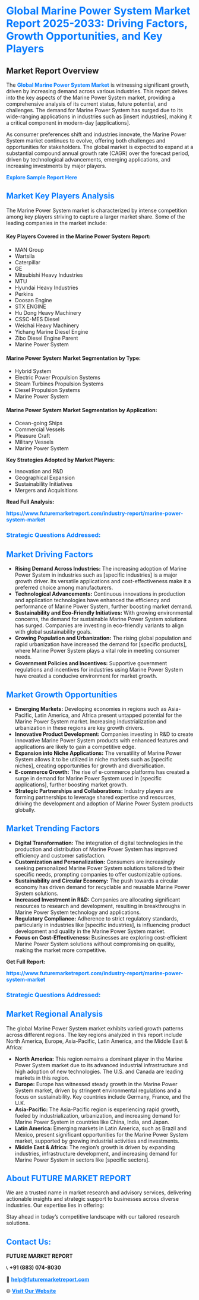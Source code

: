 <h1 style="color: #007BFF;">Global Marine Power System Market Report 2025-2033: Driving Factors, Growth Opportunities, and Key Players</h1>

<section id="overview">
<h2>Market Report Overview</h2>
<p>The <a href="https://www.futuremarketreport.com/industry-report/marine-power-system-market" style="color: #007BFF; text-decoration: none;"><strong>Global Marine Power System Market</strong></a> is witnessing significant growth, driven by increasing demand across various industries. This report delves into the key aspects of the Marine Power System market, providing a comprehensive analysis of its current status, future potential, and challenges. The demand for Marine Power System has surged due to its wide-ranging applications in industries such as [insert industries], making it a critical component in modern-day [applications].</p>
<p>As consumer preferences shift and industries innovate, the Marine Power System market continues to evolve, offering both challenges and opportunities for stakeholders. The global market is expected to expand at a substantial compound annual growth rate (CAGR) over the forecast period, driven by technological advancements, emerging applications, and increasing investments by major players.</p>
</section>

<section id="overview">
<p><a href="https://www.futuremarketreport.com/request-sample/reportId=98751" style="color: #007BFF; text-decoration: none;"><strong>Explore Sample Report Here</strong></a></p>
</section>

<section id="key-players">
<h2 style="color: #007BFF;">Market Key Players Analysis</h2>
<p>The Marine Power System market is characterized by intense competition among key players striving to capture a larger market share. Some of the leading companies in the market include:</p>
<h4>Key Players Covered in the Marine Power System Report:</h4>
<ul><li>MAN Group</li><li>Wartsila</li><li>Caterpillar</li><li>GE</li><li>Mitsubishi Heavy Industries</li><li>MTU</li><li>Hyundai Heavy Industries</li><li>Perkins</li><li>Doosan Engine</li><li>STX ENGINE</li><li>Hu Dong Heavy Machinery</li><li>CSSC-MES Diesel</li><li>Weichai Heavy Machinery</li><li>Yichang Marine Diesel Engine</li><li>Zibo Diesel Engine Parent</li><li>Marine Power System</li></ul>
<h4>Marine Power System Market Segmentation by Type:</h4>
<ul><li>Hybrid System</li><li>Electric Power Propulsion Systems</li><li>Steam Turbines Propulsion Systems</li><li>Diesel Propulsion Systems</li><li>Marine Power System</li></ul>

<h4>Marine Power System Market Segmentation by Application:</h4>
<ul><li>Ocean-going Ships</li><li>Commercial Vessels</li><li>Pleasure Craft</li><li>Military Vessels</li><li>Marine Power System</li></ul>
<p><strong>Key Strategies Adopted by Market Players:</strong></p>
<ul>
<li>Innovation and R&D</li>
<li>Geographical Expansion</li>
<li>Sustainability Initiatives</li>
<li>Mergers and Acquisitions</li>
</ul>
</section>

<section>
<p><strong>Read Full Analysis: </strong></p><a href="https://www.futuremarketreport.com/industry-report/marine-power-system-market" style="color: #007BFF; text-decoration: none;"><strong>https://www.futuremarketreport.com/industry-report/marine-power-system-market</strong></a>
<h3 style="color: #007BFF;">Strategic Questions Addressed:</h3>
</section>

<section id="driving-factors">
<h2 style="color: #007BFF;">Market Driving Factors</h2>
<ul>
<li><strong>Rising Demand Across Industries:</strong> The increasing adoption of Marine Power System in industries such as [specific industries] is a major growth driver. Its versatile applications and cost-effectiveness make it a preferred choice among manufacturers.</li>
<li><strong>Technological Advancements:</strong> Continuous innovations in production and application technologies have enhanced the efficiency and performance of Marine Power System, further boosting market demand.</li>
<li><strong>Sustainability and Eco-Friendly Initiatives:</strong> With growing environmental concerns, the demand for sustainable Marine Power System solutions has surged. Companies are investing in eco-friendly variants to align with global sustainability goals.</li>
<li><strong>Growing Population and Urbanization:</strong> The rising global population and rapid urbanization have increased the demand for [specific products], where Marine Power System plays a vital role in meeting consumer needs.</li>
<li><strong>Government Policies and Incentives:</strong> Supportive government regulations and incentives for industries using Marine Power System have created a conducive environment for market growth.</li>
</ul>
</section>

<section id="growth-opportunities">
<h2 style="color: #007BFF;">Market Growth Opportunities</h2>
<ul>
<li><strong>Emerging Markets:</strong> Developing economies in regions such as Asia-Pacific, Latin America, and Africa present untapped potential for the Marine Power System market. Increasing industrialization and urbanization in these regions are key growth drivers.</li>
<li><strong>Innovative Product Development:</strong> Companies investing in R&D to create innovative Marine Power System products with enhanced features and applications are likely to gain a competitive edge.</li>
<li><strong>Expansion into Niche Applications:</strong> The versatility of Marine Power System allows it to be utilized in niche markets such as [specific niches], creating opportunities for growth and diversification.</li>
<li><strong>E-commerce Growth:</strong> The rise of e-commerce platforms has created a surge in demand for Marine Power System used in [specific applications], further boosting market growth.</li>
<li><strong>Strategic Partnerships and Collaborations:</strong> Industry players are forming partnerships to leverage shared expertise and resources, driving the development and adoption of Marine Power System products globally.</li>
</ul>
</section>

<section id="trending-factors">
<h2 style="color: #007BFF;">Market Trending Factors</h2>
<ul>
<li><strong>Digital Transformation:</strong> The integration of digital technologies in the production and distribution of Marine Power System has improved efficiency and customer satisfaction.</li>
<li><strong>Customization and Personalization:</strong> Consumers are increasingly seeking personalized Marine Power System solutions tailored to their specific needs, prompting companies to offer customizable options.</li>
<li><strong>Sustainability and Circular Economy:</strong> The push towards a circular economy has driven demand for recyclable and reusable Marine Power System solutions.</li>
<li><strong>Increased Investment in R&D:</strong> Companies are allocating significant resources to research and development, resulting in breakthroughs in Marine Power System technology and applications.</li>
<li><strong>Regulatory Compliance:</strong> Adherence to strict regulatory standards, particularly in industries like [specific industries], is influencing product development and quality in the Marine Power System market.</li>
<li><strong>Focus on Cost-Effectiveness:</strong> Businesses are exploring cost-efficient Marine Power System solutions without compromising on quality, making the market more competitive.</li>
</ul>
</section>

<section>
<p><strong>Get Full Report: </strong></p><a href="https://www.futuremarketreport.com/industry-report/marine-power-system-market" style="color: #007BFF; text-decoration: none;"><strong>https://www.futuremarketreport.com/industry-report/marine-power-system-market</strong></a>
<h3 style="color: #007BFF;">Strategic Questions Addressed:</h3>
</section>


<section id="regional-analysis">
<h2 style="color: #007BFF;">Market Regional Analysis</h2>
<p>The global Marine Power System market exhibits varied growth patterns across different regions. The key regions analyzed in this report include North America, Europe, Asia-Pacific, Latin America, and the Middle East & Africa:</p>
<ul>
<li><strong>North America:</strong> This region remains a dominant player in the Marine Power System market due to its advanced industrial infrastructure and high adoption of new technologies. The U.S. and Canada are leading markets in this region.</li>
<li><strong>Europe:</strong> Europe has witnessed steady growth in the Marine Power System market, driven by stringent environmental regulations and a focus on sustainability. Key countries include Germany, France, and the U.K.</li>
<li><strong>Asia-Pacific:</strong> The Asia-Pacific region is experiencing rapid growth, fueled by industrialization, urbanization, and increasing demand for Marine Power System in countries like China, India, and Japan.</li>
<li><strong>Latin America:</strong> Emerging markets in Latin America, such as Brazil and Mexico, present significant opportunities for the Marine Power System market, supported by growing industrial activities and investments.</li>
<li><strong>Middle East & Africa:</strong> The region’s growth is driven by expanding industries, infrastructure development, and increasing demand for Marine Power System in sectors like [specific sectors].</li>
</ul>
</section>

<footer>
<h2 style="color: #007BFF;">About FUTURE MARKET REPORT</h2>
<p>We are a trusted name in market research and advisory services, delivering actionable insights and strategic support to businesses across diverse industries. Our expertise lies in offering:</p>

<p>Stay ahead in today’s competitive landscape with our tailored research solutions.</p>

<h2 style="color: #007BFF;">Contact Us:</h2>
<p><strong>FUTURE MARKET REPORT</strong></p>
<p>📞 <strong>+91 (883) 074-8030</strong></p>
<p>📧 <strong><a href="mailto:help@futuremarketreport.com" style="color: #007BFF;">help@futuremarketreport.com</a></strong></p>
<p>🌐 <strong><a href="https://www.futuremarketreport.com/" style="color: #007BFF;">Visit Our Website</a></strong></p>
</footer>